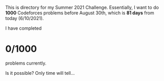 This is directory for my Summer 2021 Challenge. Essentially, I want to do **1000** Codeforces problems before August 30th, which is **81 days** from today (6/10/2021). 

I have completed 

# 0/1000

problems currently.

Is it possible? Only time will tell...
